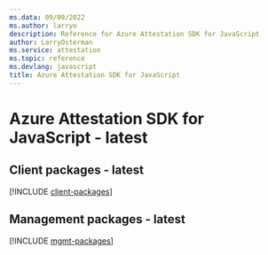 ```yaml
---
ms.data: 09/09/2022
ms.author: larryo
description: Reference for Azure Attestation SDK for JavaScript
author: LarryOsterman
ms.service: attestation
ms.topic: reference
ms.devlang: javascript
title: Azure Attestation SDK for JavaScript
---
```

# Azure Attestation SDK for JavaScript - latest

## Client packages - latest
[!INCLUDE [client-packages](attestation-client-index.md)]
## Management packages - latest
[!INCLUDE [mgmt-packages](attestation-mgmt-index.md)]